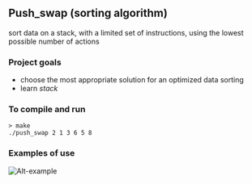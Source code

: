 ## Push_swap (sorting algorithm)
sort data on a stack, with a limited set of instructions, using
the lowest possible number of actions

### Project goals
- choose the most appropriate solution for an optimized data sorting
- learn *stack*

### To compile and run
```
> make
./push_swap 2 1 3 6 5 8
```

### Examples of use
![Alt-example](push_swap/example.jpg "example")
